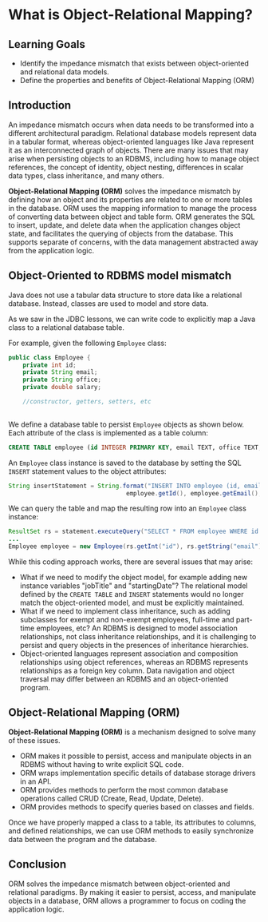 # What is Object-Relational Mapping?

## Learning Goals

- Identify the impedance mismatch that exists between object-oriented and relational data models.
- Define the properties and benefits of Object-Relational Mapping (ORM) 

## Introduction

An impedance mismatch occurs when
data needs to be transformed into a different architectural paradigm.
Relational database models represent data in a tabular format, whereas object-oriented languages like
Java represent it as an interconnected graph of objects. There are many issues
that may arise when persisting objects to an RDBMS, including how to manage
object references, the concept of identity, object nesting, differences in scalar data types,
class inheritance, and many others.

**Object-Relational Mapping (ORM)** solves the impedance mismatch by defining
how an object and its properties
are related to one or more tables in the database. 
ORM uses the mapping information to manage the process of converting
data between object and table form.  ORM
generates the SQL to insert, update, and delete data
when the application changes object state, and facilitates
the querying of objects from the database.
This supports separate of concerns,
with the data management abstracted away from the application logic.

## Object-Oriented to RDBMS model mismatch

Java does not use a tabular data structure to store data like a relational database.
Instead, classes are used to model and store data. 

As we saw in the JDBC lessons, we can write code to explicitly map a Java class
to a relational database table.

For example, given the following `Employee` class: 

```java
public class Employee {
    private int id;
    private String email;
    private String office;
    private double salary;

    //constructor, getters, setters, etc
    
```

We define a database table to persist `Employee` objects as shown below.
Each attribute of the class is implemented as a table column:

```sql
CREATE TABLE employee (id INTEGER PRIMARY KEY, email TEXT, office TEXT, salary DECIMAL)"
```

An `Employee` class instance is saved to the database by setting the SQL `INSERT` statement
values to the object attributes:

```java
String insertStatement = String.format("INSERT INTO employee (id, email, office, salary) VALUES (%d, \'%s\', \'%s\', %.2f)",
                                 employee.getId(), employee.getEmail(), employee.getOffice(), employee.getSalary());
```

We can query the table and map the resulting row into an `Employee` class instance:

```java
ResultSet rs = statement.executeQuery("SELECT * FROM employee WHERE id = " + id;);
...
Employee employee = new Employee(rs.getInt("id"), rs.getString("email"), rs.getString("office"), rs.getDouble("salary"));
```

While this coding approach works, there are several issues that may arise:

- What if we need to modify the object model, for example adding new instance variables "jobTitle"
  and "startingDate"?  The relational model defined by the `CREATE TABLE` and `INSERT` statements would no longer
  match the object-oriented model, and must be explicitly maintained.
- What if we need to implement class inheritance, such as adding subclasses for exempt and non-exempt employees,
  full-time and part-time employees, etc?  An RDBMS is designed to model association relationships,
  not class inheritance relationships, and it is challenging to persist and query objects in the presences of inheritance hierarchies.
- Object-oriented languages represent association and composition relationships using object references,
  whereas an RDBMS represents relationships as a foreign key column. Data navigation and object traversal
  may differ between an RDBMS and an object-oriented program. 


## Object-Relational Mapping (ORM)

**Object-Relational Mapping (ORM)** is a mechanism designed to solve many of these issues.

- ORM makes it possible to persist, access and manipulate objects in an RDBMS without having to
  write explicit SQL code.
- ORM wraps implementation specific details of database storage drivers in an API.
- ORM provides methods to perform the most common database operations called CRUD (Create, Read, Update, Delete).
- ORM provides methods to specify queries based on classes and fields.

Once we have properly mapped a class to a table, its attributes to columns,
and defined relationships, we can use ORM 
methods to easily synchronize data between the program and the database.

## Conclusion

ORM solves the impedance mismatch between object-oriented and relational paradigms.
By making it easier to persist, access, and manipulate objects in a database, ORM
allows a programmer to focus on coding the application logic.